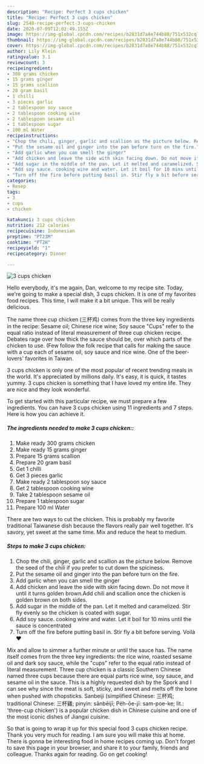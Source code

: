 ```yaml
---
description: "Recipe: Perfect 3 cups chicken"
title: "Recipe: Perfect 3 cups chicken"
slug: 2548-recipe-perfect-3-cups-chicken
date: 2020-07-09T12:02:49.155Z
image: https://img-global.cpcdn.com/recipes/b2831d7a8e744b88/751x532cq70/3-cups-chicken-recipe-main-photo.jpg
thumbnail: https://img-global.cpcdn.com/recipes/b2831d7a8e744b88/751x532cq70/3-cups-chicken-recipe-main-photo.jpg
cover: https://img-global.cpcdn.com/recipes/b2831d7a8e744b88/751x532cq70/3-cups-chicken-recipe-main-photo.jpg
author: Lily Klein
ratingvalue: 3.1
reviewcount: 3
recipeingredient:
- 300 grams chicken
- 15 grams ginger
- 15 grams scallion
- 20 gram basil
- 1 chilli
- 3 pieces garlic
- 2 tablespoon soy sauce
- 2 tablespoon cooking wine
- 2 tablespoon sesame oil
- 1 tablespoon sugar
- 100 ml Water
recipeinstructions:
- "Chop the chili, ginger, garlic and scallion as the picture below. Remove the seed of the chili if you prefer to cut down the spiciness."
- "Put the sesame oil and ginger into the pan before turn on the fire."
- "Add garlic when you can smell the ginger"
- "Add chicken and leave the side with skin facing down. Do not move it until it turns golden brown.Add chili and scallion once the chicken is golden brown on both sides."
- "Add sugar in the middle of the pan. Let it melted and caramelized. Stir fly evenly so the chicken is coated with sugar."
- "Add soy sauce. cooking wine and water. Let it boil for 10 mins until the sauce is concentrated"
- "Turn off the fire before putting basil in. Stir fly a bit before serving. Voilà ❤️"
categories:
- Resep
tags:
- 3
- cups
- chicken

katakunci: 3 cups chicken
nutrition: 212 calories
recipecuisine: Indonesian
preptime: "PT23M"
cooktime: "PT2H"
recipeyield: "1"
recipecategory: Dinner

---
```



![3 cups chicken](https://img-global.cpcdn.com/recipes/b2831d7a8e744b88/751x532cq70/3-cups-chicken-recipe-main-photo.jpg)

Hello everybody, it's me again, Dan, welcome to my recipe site. Today, we're going to make a special dish, 3 cups chicken. It is one of my favorites food recipes. This time, I will make it a bit unique. This will be really delicious.

The name three cup chicken (三杯鸡) comes from the three key ingredients in the recipe: Sesame oil; Chinese rice wine; Soy sauce &#34;Cups&#34; refer to the equal ratio instead of literal measurement of three cup chicken recipe. Debates rage over how thick the sauce should be, over which parts of the chicken to use. (Few follow the folk recipe that calls for making the sauce with a cup each of sesame oil, soy sauce and rice wine. One of the beer-lovers&#39; favorites in Taiwan.

3 cups chicken is only one of the most popular of recent trending meals in the world. It's appreciated by millions daily. It's easy, it is quick, it tastes yummy. 3 cups chicken is something that I have loved my entire life. They are nice and they look wonderful.


To get started with this particular recipe, we must prepare a few ingredients. You can have 3 cups chicken using 11 ingredients and 7 steps. Here is how you can achieve it.

##### The ingredients needed to make 3 cups chicken::

1. Make ready 300 grams chicken
1. Make ready 15 grams ginger
1. Prepare 15 grams scallion
1. Prepare 20 gram basil
1. Get 1 chilli
1. Get 3 pieces garlic
1. Make ready 2 tablespoon soy sauce
1. Get 2 tablespoon cooking wine
1. Take 2 tablespoon sesame oil
1. Prepare 1 tablespoon sugar
1. Prepare 100 ml Water


There are two ways to cut the chicken. This is probably my favorite traditional Taiwanese dish because the flavors really pair well together. It&#39;s savory, yet sweet at the same time. Mix and reduce the heat to medium. 

##### Steps to make 3 cups chicken:

1. Chop the chili, ginger, garlic and scallion as the picture below. Remove the seed of the chili if you prefer to cut down the spiciness.
1. Put the sesame oil and ginger into the pan before turn on the fire.
1. Add garlic when you can smell the ginger
1. Add chicken and leave the side with skin facing down. Do not move it until it turns golden brown.Add chili and scallion once the chicken is golden brown on both sides.
1. Add sugar in the middle of the pan. Let it melted and caramelized. Stir fly evenly so the chicken is coated with sugar.
1. Add soy sauce. cooking wine and water. Let it boil for 10 mins until the sauce is concentrated
1. Turn off the fire before putting basil in. Stir fly a bit before serving. Voilà ❤️


Mix and allow to simmer a further minute or until the sauce has. The name itself comes from the three key ingredients: the rice wine, roasted sesame oil and dark soy sauce, while the &#34;cups&#34; refer to the equal ratio instead of literal measurement. Three cup chicken is a classic Southern Chinese named three cups because there are equal parts rice wine, soy sauce, and sesame oil in the sauce. This is a highly requested dish by the Spork and I can see why since the meat is soft, sticky, and sweet and melts off the bone when pushed with chopsticks. Sanbeiji (simplified Chinese: 三杯鸡; traditional Chinese: 三杯雞; pinyin: sānbēijī; Pe̍h-ōe-jī: sam-poe-ke; lit.: &#39;three-cup chicken&#39;) is a popular chicken dish in Chinese cuisine and one of the most iconic dishes of Jiangxi cuisine. 

So that is going to wrap it up for this special food 3 cups chicken recipe. Thank you very much for reading. I am sure you will make this at home. There is gonna be interesting food in home recipes coming up. Don't forget to save this page in your browser, and share it to your family, friends and colleague. Thanks again for reading. Go on get cooking!
